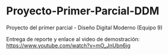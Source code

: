 # Proyecto-Primer-Parcial-DDM
Proyecto del primer parcial - Diseño Digital Moderno (Equipo 9)

Entrega de reporte y enlace al video de demostración:
https://www.youtube.com/watch?v=mO_JnUbn6jg
